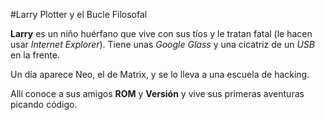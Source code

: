 #Larry Plotter y el Bucle Filosofal

**Larry** es un niño huérfano que vive con sus tíos y le tratan fatal (le hacen usar *Internet Explorer*).
Tiene unas *Google Glass* y una cicatriz de un *USB* en la frente.

Un día aparece Neo, el de Matrix, y se lo lleva a una escuela de hacking.

Allí conoce a sus amigos **ROM** y **Versión** y vive sus primeras aventuras picando código.
